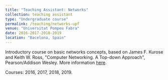 ```yaml
---
title: "Teaching Assistant: Networks"
collection: teaching assistant
type: "Undergraduate course"
permalink: /teaching/networks-upf
venue: "Universitat Pompeu Fabra"
date: 2016-2017-2018-2019
location: "Bacelona, Spain"
---
```


Introductory course on basic networks concepts, based on James F. Kurose and Keith W. Ross, "Computer Networking. A Top-down Approach", Pearson/Addison Wesley. More information [here](https://www.upf.edu/en/web/graus/grau-enginyeria-xarxes-telecomunicacio).

Courses: 2016, 2017, 2018, 2019.